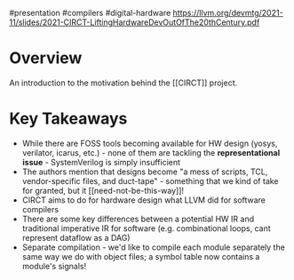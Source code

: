 #presentation #compilers #digital-hardware 
https://llvm.org/devmtg/2021-11/slides/2021-CIRCT-LiftingHardwareDevOutOfThe20thCentury.pdf
# Overview
An introduction to the motivation behind the [[CIRCT]] project.
# Key Takeaways
- While there are FOSS tools becoming available for HW design (yosys, verilator, icarus, etc.) - none of them are tackling the **representational issue** - SystemVerilog is simply insufficient
- The authors mention that designs become "a mess of scripts, TCL, vendor-specific files, and duct-tape" - something that we kind of take for granted, but it [[need-not-be-this-way]]!
- CIRCT aims to do for hardware design what LLVM did for software compilers
- There are some key differences between a potential HW IR and traditional imperative IR for software (e.g. combinational loops, cant represent dataflow as a DAG)
- Separate compilation - we'd like to compile each module separately the same way we do with object files; a symbol table now contains a module's signals!